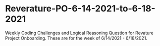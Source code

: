 # Reverature-PO-6-14-2021-to-6-18-2021
Weekly Coding Challenges and Logical Reasoning Question for Revature Project Onboarding. These are for the week of 6/14/2021 - 6/18/2021.
